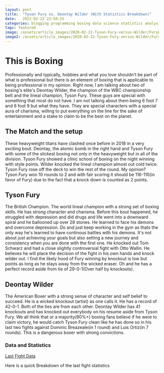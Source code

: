 ```yaml
---
layout: post
title:  "Tyson Fury vs. Deontay Wilder (With Statistics Breakdown)"
date:   2022-02-22 23:50:25
categories: blogging programming boxing data science statistics analysis sports Tyson Fury Deontay Wilder Anthony Joshua
tags: featured
image: /assets/article_images/2020-02-22-Tyson-Fury-versus-Wilder/FuryWilder.jpg
image2: /assets/article_images/2020-02-22-Tyson-Fury-versus-Wilder/FuryWilder.jpg
---
```


# This is Boxing

Professionally and typically, hobbies and what you love shouldn't be part of what is professional but there is an element of boxing that is applicable to being professional in my opinion. Right now, I am talking about two of boxing's elite's Deontay Wilder, the champion of the WBC championship belt and the lineal champion, Tyson Fury. These guys are special with something that most do not have. I am not talking about them being 6 foot 7 and 6 foot 9 but what they have. They are special characters with a special aura of charisma, willing to put everything on the line for the sake of entertainment and a stake to claim to be the best on the planet. 

## The Match and the setup

These heavyweight titans have clashed once before in 2018 in a very exciting bout. Deontay, the atomic bomb in the right hand and Tyson Fury with some of the slickest boxing not only in the heavyweight but in all of the division. Tyson Fury showed a clinic school of boxing on the night winning with style points. Wilder knocked the lineal champion almost out cold twice. Tyson Fury rose off the deck to win the rest of the round. My opinion? Tyson Fury won 10 rounds to 2 and with fair scoring it should be 116-110(in favor of Fury) due to the fact that a knock down is counted as 2 points.


## Tyson Fury

The British Champion. The world lineal champion with a strong set of boxing skills. He has strong character and charisma. Before this bout happened, he struggled with depression and did drugs and life went into a downward spiral and he ballooned up over 28 stones. He learned to face his demons and overcome depression. Do and just keep working in the gym as thats the only way he's learned to have continous battles with his demons. It's not about just achieving your goals but also setting a new journey and consistency when you are done with the first one. He knocked out Tom Schwarz and had a close slightly controversial fight with Otto Wallin. He believes he will place the decision of the fight in his own hands and knock wilder out. I find the likely hood of Fury winning by knockout is low but points as long as he stays away from the wicked eraser. Oh and he has a perfect record aside from tie of 29-0-1(Over half by knockouts).

## Deontay Wilder

The American Boxer with a strong sense of character and self belief to succeed. He is a wicked knockout (artist) as one calls it. He has a record of 42-0-1. Both of the ties are from each other. Deontay Wilder has 41 knockouts and has knocked out everybody on his resume aside from Tyson Fury. We all think that or a majority(90%+) boxing fans believe if he were to claim victory, he would catch Tyson Fury clean like he has done so in his last two fights against Dominic Breazeale(in 1 round) and Luis Ortiz(in 7 rounds). This is a dangerous boxer with strong convictions.


### Data and Statistics


[Last Fight Data](/assets/article_images/2020-02-22-Tyson-Fury-versus-Wilder/LastFightData)

Here is a quick Breakdown of the last fight statistics